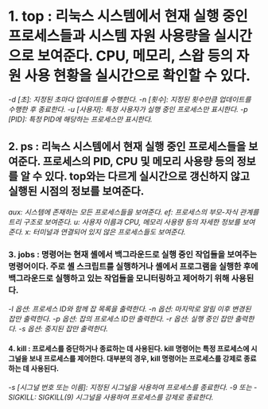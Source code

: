 # 1️. **top** : 리눅스 시스템에서 현재 실행 중인 프로세스들과 시스템 자원 사용량을 실시간으로 보여준다. CPU, 메모리, 스왑 등의 자원 사용 현황을 실시간으로 확인할 수 있다.

*-d [초]: 지정된 초마다 업데이트를 수행한다.
-n [횟수]: 지정된 횟수만큼 업데이트를 수행한 후 종료한다.
-u [사용자]: 특정 사용자가 실행 중인 프로세스만 표시한다.
-p [PID]: 특정 PID에 해당하는 프로세스만 표시한다.*

## 2️. **ps** : 리눅스 시스템에서 현재 실행 중인 프로세스들을 보여준다. 프로세스의 PID, CPU 및 메모리 사용량 등의 정보를 알 수 있다. top와는 다르게 실시간으로 갱신하지 않고 실행된 시점의 정보를 보여준다.

*aux: 시스템에 존재하는 모든 프로세스들을 보여준다.
ef: 프로세스의 부모-자식 관계를 트리 구조로 보여준다.
u: 사용자 이름과 CPU, 메모리 사용량 등의 자세한 정보를 보여준다.
x: 터미널과 연결되어 있지 않은 프로세스들도 보여준다.*

### 3️. **jobs** : 명령어는 현재 셸에서 백그라운드로 실행 중인 작업들을 보여주는 명령어이다. 주로 셸 스크립트를 실행하거나 셸에서 프로그램을 실행한 후에 백그라운드로 실행하고 있는 작업들을 모니터링하고 제어하기 위해 사용된다.

*-l 옵션: 프로세스 ID와 함께 잡 목록을 출력한다.
-n 옵션: 마지막로 알림 이후 변경된 잡만 출력한다.
-p 옵션: 잡의 프로세스 ID만 출력한다.
-r 옵션: 실행 중인 잡만 출력한다.
-s 옵션: 중지된 잡만 출력한다.*

#### 4️. **kill** : 프로세스를 중단하거나 종료하는 데 사용된다. kill 명령어는 특정 프로세스에 시그널을 보내 프로세스를 제어한다. 대부분의 경우, kill 명령어는 프로세스를 강제로 종료하는 데 사용된다.

*-s [시그널 번호 또는 이름]: 지정된 시그널을 사용하여 프로세스를 종료한다.
-9 또는 -SIGKILL: SIGKILL(9) 시그널을 사용하여 프로세스를 강제로 종료한다.*
